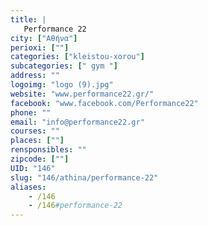 ```yaml
---
title: |
   Performance 22
city: ["Αθήνα"]
perioxi: [""]
categories: ["kleistou-xorou"]
subcategories: [" gym "]
address: ""
logoimg: "logo (9).jpg"
website: "www.performance22.gr/"
facebook: "www.facebook.com/Performance22"
phone: ""
email: "info@performance22.gr"
courses: ""
places: [""]
rensponsibles: ""
zipcode: [""]
UID: "146"
slug: "146/athina/performance-22"
aliases:
    - /146
    - /146#performance-22
---
```


